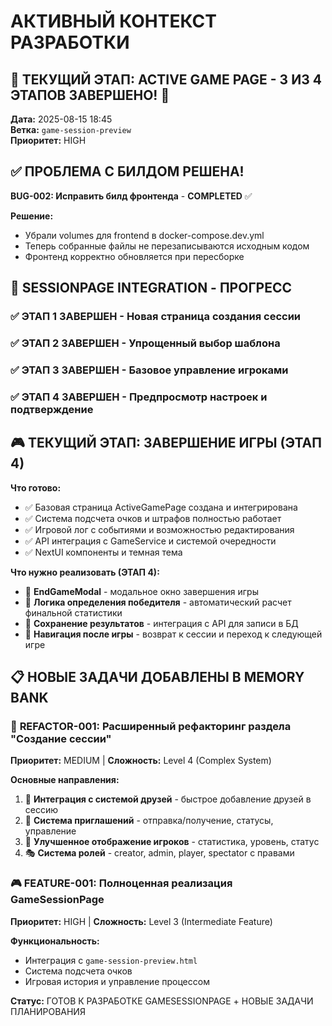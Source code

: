# АКТИВНЫЙ КОНТЕКСТ РАЗРАБОТКИ

## 🎯 **ТЕКУЩИЙ ЭТАП: ACTIVE GAME PAGE - 3 ИЗ 4 ЭТАПОВ ЗАВЕРШЕНО!** 🎉

**Дата:** 2025-08-15 18:45  
**Ветка:** `game-session-preview`  
**Приоритет:** HIGH  

## ✅ **ПРОБЛЕМА С БИЛДОМ РЕШЕНА!**

**BUG-002: Исправить билд фронтенда** - **COMPLETED** ✅

**Решение:**
- Убрали volumes для frontend в docker-compose.dev.yml
- Теперь собранные файлы не перезаписываются исходным кодом
- Фронтенд корректно обновляется при пересборке

## 🎯 **SESSIONPAGE INTEGRATION - ПРОГРЕСС**

### ✅ **ЭТАП 1 ЗАВЕРШЕН** - Новая страница создания сессии
### ✅ **ЭТАП 2 ЗАВЕРШЕН** - Упрощенный выбор шаблона  
### ✅ **ЭТАП 3 ЗАВЕРШЕН** - Базовое управление игроками
### ✅ **ЭТАП 4 ЗАВЕРШЕН** - Предпросмотр настроек и подтверждение

## 🎮 **ТЕКУЩИЙ ЭТАП: ЗАВЕРШЕНИЕ ИГРЫ (ЭТАП 4)**

**Что готово:**
- ✅ Базовая страница ActiveGamePage создана и интегрирована
- ✅ Система подсчета очков и штрафов полностью работает
- ✅ Игровой лог с событиями и возможностью редактирования
- ✅ API интеграция с GameService и системой очередности
- ✅ NextUI компоненты и темная тема

**Что нужно реализовать (ЭТАП 4):**
- 🎯 **EndGameModal** - модальное окно завершения игры
- 🎯 **Логика определения победителя** - автоматический расчет финальной статистики
- 🎯 **Сохранение результатов** - интеграция с API для записи в БД
- 🎯 **Навигация после игры** - возврат к сессии и переход к следующей игре

## 📋 **НОВЫЕ ЗАДАЧИ ДОБАВЛЕНЫ В MEMORY BANK**

### 🚀 **REFACTOR-001: Расширенный рефакторинг раздела "Создание сессии"**
**Приоритет:** MEDIUM | **Сложность:** Level 4 (Complex System)

**Основные направления:**
1. 👥 **Интеграция с системой друзей** - быстрое добавление друзей в сессию
2. 📨 **Система приглашений** - отправка/получение, статусы, управление
3. 👤 **Улучшенное отображение игроков** - статистика, уровень, статус
4. 🎭 **Система ролей** - creator, admin, player, spectator с правами

### 🎮 **FEATURE-001: Полноценная реализация GameSessionPage**
**Приоритет:** HIGH | **Сложность:** Level 3 (Intermediate Feature)

**Функциональность:**
- Интеграция с `game-session-preview.html`
- Система подсчета очков
- Игровая история и управление процессом

**Статус:** ГОТОВ К РАЗРАБОТКЕ GAMESESSIONPAGE + НОВЫЕ ЗАДАЧИ ПЛАНИРОВАНИЯ
